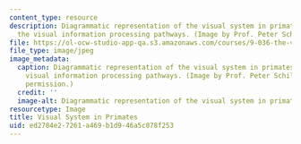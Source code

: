 ```yaml
---
content_type: resource
description: Diagrammatic representation of the visual system in primates, showing
  the visual information processing pathways. (Image by Prof. Peter Schiller.)
file: https://ol-ocw-studio-app-qa.s3.amazonaws.com/courses/9-036-the-visual-system-spring-2005/ed2784e27261a469b1d946a5c078f253_9-036s05.jpg
file_type: image/jpeg
image_metadata:
  caption: Diagrammatic representation of the visual system in primates, showing the
    visual information processing pathways. (Image by Prof. Peter Schiller. Used with
    permission.)
  credit: ''
  image-alt: Diagrammatic representation of the visual system in primates.
resourcetype: Image
title: Visual System in Primates
uid: ed2784e2-7261-a469-b1d9-46a5c078f253
---
```

